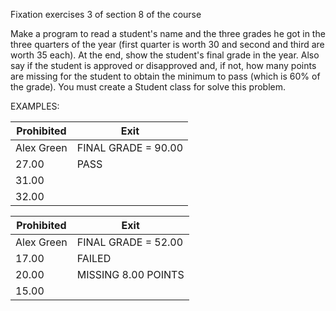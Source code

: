 Fixation exercises 3 of section 8 of the course

Make a program to read a student's name and the three grades he got in the three quarters of the year 
(first quarter is worth 30 and second and third are worth 35 each). At the end, show the student's 
final grade in the year. Also say if the student is approved or disapproved and, if not, how many points 
are missing for the student to obtain the minimum to pass (which is 60% of the grade). 
You must create a Student class for solve this problem.

EXAMPLES:

 Prohibited | Exit
------------|-----
Alex Green  | FINAL GRADE = 90.00
27.00       | PASS
31.00       |
32.00       |

Prohibited | Exit
-----------|-------
Alex Green  | FINAL GRADE = 52.00
17.00       | FAILED
20.00       | MISSING 8.00 POINTS
15.00       |
